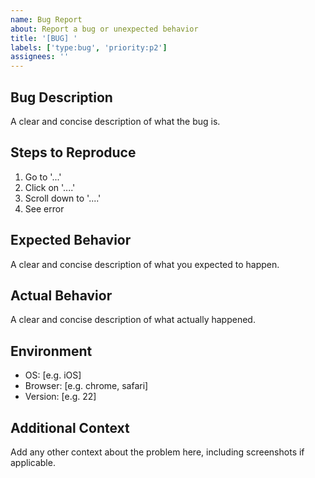 ```yaml
---
name: Bug Report
about: Report a bug or unexpected behavior
title: '[BUG] '
labels: ['type:bug', 'priority:p2']
assignees: ''
---
```


## Bug Description
A clear and concise description of what the bug is.

## Steps to Reproduce
1. Go to '...'
2. Click on '....'
3. Scroll down to '....'
4. See error

## Expected Behavior
A clear and concise description of what you expected to happen.

## Actual Behavior
A clear and concise description of what actually happened.

## Environment
- OS: [e.g. iOS]
- Browser: [e.g. chrome, safari]
- Version: [e.g. 22]

## Additional Context
Add any other context about the problem here, including screenshots if applicable.
